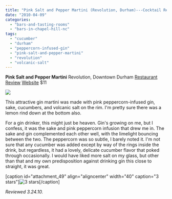 ```yaml
---
title: "Pink Salt and Pepper Martini (Revolution, Durham)---Cocktail Review"
date: "2010-04-09"
categories: 
  - "bars-and-tasting-rooms"
  - "bars-in-chapel-hill-nc"
tags: 
  - "cucumber"
  - "durham"
  - "peppercorn-infused-gin"
  - "pink-salt-and-pepper-martini"
  - "revolution"
  - "volcanic-salt"
---
```


**Pink Salt and Pepper Martini** Revolution, Downtown Durham [Restaurant Review](http://www.thegourmez.com/?p=940) [Website](http://www.revolutionrestaurant.com/Revolution_Durham/Revolution_Enter.html) $11

![](http://www.thegourmez.com/gourmez/photos/revolution07.JPG)

This attractive gin martini was made with pink peppercorn-infused gin, sake, cucumbers, and volcanic salt on the rim. I'm pretty sure there was a lemon rind down at the bottom also.

For a gin drinker, this might just be heaven. Gin's growing on me, but I confess, it was the sake and pink peppercorn infusion that drew me in. The sake and gin complemented each other well, with the limelight bouncing between the two. The peppercorn was so subtle, I barely noted it. I'm not sure that any cucumber was added except by way of the rings inside the drink, but regardless, it had a lovely, delicate cucumber flavor that poked through occasionally. I would have liked more salt on my glass, but other than that and my own predisposition against drinking gin this close to straight, it was great.

\[caption id="attachment\_49" align="aligncenter" width="40" caption="3 stars"\]![3 stars](http://s3.amazonaws.com/thegourmez-wpmedia/2009/02/rating_avocado1.gif "rating_avocado1")\[/caption\]

_Reviewed 3.24.10._

